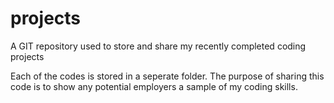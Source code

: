 # projects
A GIT repository used to store and share my recently completed coding projects

Each of the codes is stored in a seperate folder. The purpose of sharing this code is to show any potential employers a sample of my coding skills.
